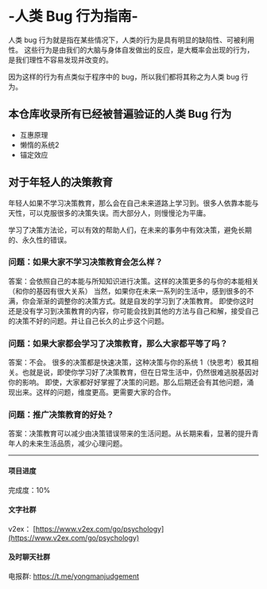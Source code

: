 # -人类 Bug 行为指南-

人类 bug 行为就是指在某些情况下，人类的行为是具有明显的缺陷性、可被利用性。
这些行为是由我们的大脑与身体自发做出的反应，是大概率会出现的行为，是我们理性不容易发现并改变的。

因为这样的行为有点类似于程序中的 bug，所以我们都将其称之为人类 bug 行为。

## 本仓库收录所有已经被普遍验证的人类 Bug 行为

* 互惠原理
* 懒惰的系统2
* 锚定效应
  
## 对于年轻人的决策教育

年轻人如果不学习决策教育，那么会在自己未来道路上学习到。很多人依靠本能与天性，可以克服很多的决策失误。而大部分人，则慢慢沦为平庸。

学习了决策方法论，可以有效的帮助人们，在未来的事务中有效决策，避免长期的、永久性的错误。

### 问题：如果大家不学习决策教育会怎么样？

答案：会依照自己的本能与所知知识进行决策。这样的决策更多的与你的本能相关（和你的基因有很大关系）
当然，如果你在未来一系列的生活中，感到很多的不满，你会渐渐的调整你的决策方式。就是自发的学习到了决策教育。
即使你这时还是没有学习到决策教育的内容，你可能会找到其他的方法与自己和解，接受自己的决策不好的问题。并让自己长久的止步这个问题。

### 问题：如果大家都会学习了决策教育，那么大家都平等了吗？

答案：不会。 很多的决策都是快速决策，这种决策与你的系统 1（快思考）极其相关。也就是说，即使你学习好了决策教育，但在日常生活中，仍然很难逃脱基因对你的影响。
即使，大家都好好掌握了决策的问题。那么后期还会有其他问题，涌现出来。这样的问题，维度更高。更需要大家的合作。

### 问题：推广决策教育的好处？

答案：决策教育可以减少由决策错误带来的生活问题。从长期来看，显著的提升青年人的未来生活品质，减少心理问题。

---

#### 项目进度

完成度：10%

#### 文字社群

v2ex： [https://www.v2ex.com/go/psychology](https://www.v2ex.com/go/psychology)
#### 及时聊天社群

电报群: <https://t.me/yongmanjudgement>
